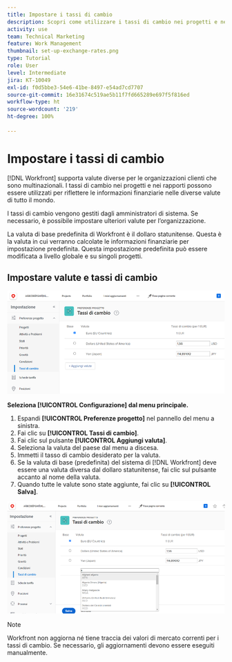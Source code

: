 ```yaml
---
title: Impostare i tassi di cambio
description: Scopri come utilizzare i tassi di cambio nei progetti e nei rapporti per riflettere le informazioni finanziarie nelle diverse valute di tutto il mondo.
activity: use
team: Technical Marketing
feature: Work Management
thumbnail: set-up-exchange-rates.png
type: Tutorial
role: User
level: Intermediate
jira: KT-10049
exl-id: f0d5bbe3-54e6-41be-8497-e54ad7cd7707
source-git-commit: 16e31674c519ae5b11f7fd665289e697f5f816ed
workflow-type: ht
source-wordcount: '219'
ht-degree: 100%

---
```


# Impostare i tassi di cambio

[!DNL Workfront] supporta valute diverse per le organizzazioni clienti che sono multinazionali. I tassi di cambio nei progetti e nei rapporti possono essere utilizzati per riflettere le informazioni finanziarie nelle diverse valute di tutto il mondo.

I tassi di cambio vengono gestiti dagli amministratori di sistema. Se necessario, è possibile impostare ulteriori valute per l’organizzazione.

La valuta di base predefinita di Workfront è il dollaro statunitense. Questa è la valuta in cui verranno calcolate le informazioni finanziarie per impostazione predefinita. Questa impostazione predefinita può essere modificata a livello globale e su singoli progetti.

## Impostare valute e tassi di cambio

![Immagine della selezione dei tassi di cambio](assets/setting-up-finances-4.png)

**Seleziona [!UICONTROL Configurazione] dal menu principale.**

1. Espandi **[!UICONTROL Preferenze progetto]** nel pannello del menu a sinistra.
1. Fai clic su **[!UICONTROL Tassi di cambio]**.
1. Fai clic sul pulsante **[!UICONTROL Aggiungi valuta]**.
1. Seleziona la valuta del paese dal menu a discesa.
1. Immetti il tasso di cambio desiderato per la valuta.
1. Se la valuta di base (predefinita) del sistema di [!DNL Workfront] deve essere una valuta diversa dal dollaro statunitense, fai clic sul pulsante accanto al nome della valuta.
1. Quando tutte le valute sono state aggiunte, fai clic su **[!UICONTROL Salva]**.

![Immagine dell’aggiunta di una valuta all’elenco dei tassi di cambio](assets/setting-up-finances-5.png)

>[!NOTE]
>
>Workfront non aggiorna né tiene traccia dei valori di mercato correnti per i tassi di cambio. Se necessario, gli aggiornamenti devono essere eseguiti manualmente.
